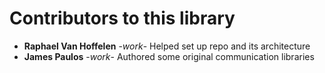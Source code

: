 # Contributors to this library

* **Raphael Van Hoffelen** -*work*- Helped set up repo and its architecture
* **James Paulos** -*work*- Authored some original communication libraries

